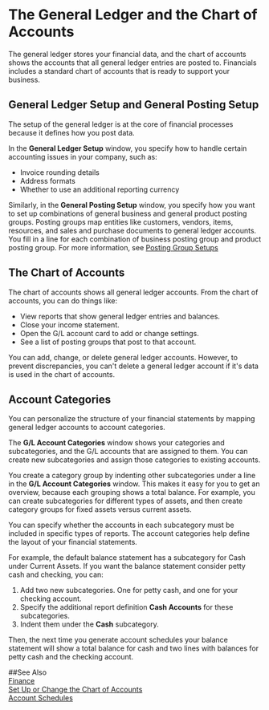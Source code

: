 <properties
                pageTitle="The General Ledger and the Chart of Accounts| Financials"
                description="Describes the general ledger, the chart of accounts, and the account categories."
                services="project-madeira"
                documentationCenter=""
                authors="edupont04"/>
<tags
    ms.service="project-madeira"
    ms.topic="article"
    ms.devlang="na"
    ms.tgt_pltfrm="na"
    ms.workload="na"
    ms.date="09/08/2016"
    ms.author="edupont04" />

# The General Ledger and the Chart of Accounts
The general ledger stores your financial data, and the chart of accounts shows the accounts that all general ledger entries are posted to. Financials includes a standard chart of accounts that is ready to support your business.

## General Ledger Setup and General Posting Setup
The setup of the general ledger is at the core of financial processes because it defines how you post data.  
  
In the **General Ledger Setup** window, you specify how to handle certain accounting issues in your company, such as:  
  
- Invoice rounding details  
- Address formats  
- Whether to use an additional reporting currency  
  
Similarly, in the **General Posting Setup** window, you specify how you want to set up combinations of general business and general product posting groups. Posting groups map entities like customers, vendors, items, resources, and sales and purchase documents to general ledger accounts. You fill in a line for each combination of business posting group and product posting group. For more information, see [Posting Group Setups](finance-posting-groups.md)  
  
## The Chart of Accounts  
The chart of accounts shows all general ledger accounts. From the chart of accounts, you can do things like:  
  
- View reports that show general ledger entries and balances.  
- Close your income statement.  
- Open the G/L account card to add or change settings.  
- See a list of posting groups that post to that account.  
  
You can add, change, or delete general ledger accounts. However, to prevent discrepancies, you can't delete a general ledger account if it's data is used in the chart of accounts.  
  
## Account Categories  
You can personalize the structure of your financial statements by mapping general ledger accounts to account categories.  
  
The **G/L Account Categories** window shows your categories and subcategories, and the G/L accounts that are assigned to them. You can create new subcategories and assign those categories to existing accounts.  
  
You create a category group by indenting other subcategories under a line in the **G/L Account Categories** window. This makes it easy for you to get an overview, because each grouping shows a total balance. For example, you can create subcategories for different types of assets, and then create category groups for fixed assets versus current assets.  
  
You can specify whether the accounts in each subcategory must be included in specific types of reports. The account categories help define the layout of your financial statements.  
  
For example, the default balance statement has a subcategory for Cash under Current Assets. If you want the balance statement consider petty cash and checking, you can:  

1. Add two new subcategories. One for petty cash, and one for your checking account.  
2. Specify the additional report definition **Cash Accounts** for these subcategories.  
3. Indent them under the **Cash** subcategory.  
  
Then, the next time you generate account schedules your balance statement will show a total balance for cash and two lines with balances for petty cash and the checking account.  
  
##See Also  
[Finance](finance.md)  
[Set Up or Change the Chart of Accounts](finance-setup-chart-accounts.md)  
[Account Schedules](finance-account-schedule.md)  
